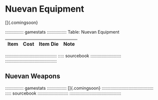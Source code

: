 # Nuevan Equipment

[]{.comingsoon}

::::::::::::::: gamestats ::::::::::::::::
Table: Nuevan Equipment

| Item | Cost | Item Die | Note |
| :--- | :--: | :------- | :--- |
::::::::::::::::::::::::::::::::::::::::::
::::: sourcebook :::::::::::::::::::::::::
::::::::::::::::::::::::::::::::::::::::::

## Nuevan Weapons

::::::::::::::: gamestats ::::::::::::::::
[]{.comingsoon}
::::::::::::::::::::::::::::::::::::::::::
::::: sourcebook :::::::::::::::::::::::::
::::::::::::::::::::::::::::::::::::::::::
